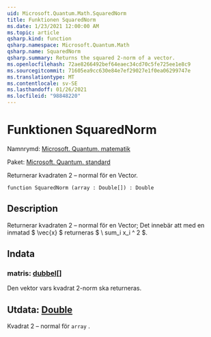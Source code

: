```yaml
---
uid: Microsoft.Quantum.Math.SquaredNorm
title: Funktionen SquaredNorm
ms.date: 1/23/2021 12:00:00 AM
ms.topic: article
qsharp.kind: function
qsharp.namespace: Microsoft.Quantum.Math
qsharp.name: SquaredNorm
qsharp.summary: Returns the squared 2-norm of a vector.
ms.openlocfilehash: 72ae8266492bef64eaec34cd70c5fe725ee1e8c9
ms.sourcegitcommit: 71605ea9cc630e84e7ef29027e1f0ea06299747e
ms.translationtype: MT
ms.contentlocale: sv-SE
ms.lasthandoff: 01/26/2021
ms.locfileid: "98848220"
---
```

# <a name="squarednorm-function"></a>Funktionen SquaredNorm

Namnrymd: [Microsoft. Quantum. matematik](xref:Microsoft.Quantum.Math)

Paket: [Microsoft. Quantum. standard](https://nuget.org/packages/Microsoft.Quantum.Standard)


Returnerar kvadraten 2 – normal för en Vector.

```qsharp
function SquaredNorm (array : Double[]) : Double
```


## <a name="description"></a>Description

Returnerar kvadraten 2 – normal för en Vector; Det innebär att med en inmatad $ \vec{x} $ returneras $ \ sum_i x_i ^ 2 $.

## <a name="input"></a>Indata

### <a name="array--double"></a>matris: [dubbel](xref:microsoft.quantum.lang-ref.double)[]

Den vektor vars kvadrat 2-norm ska returneras.



## <a name="output--double"></a>Utdata: [Double](xref:microsoft.quantum.lang-ref.double)

Kvadrat 2 – normal för `array` .